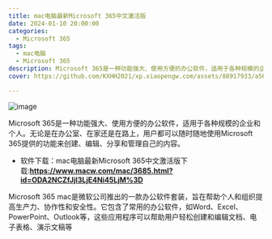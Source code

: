 ```yaml
---
title: mac电脑最新Microsoft 365中文激活版
date: 2024-01-10 20:00:00
categories:
  - Microsoft 365
tags:
  - mac电脑
  - Microsoft 365
description: Microsoft 365是一种功能强大、使用方便的办公软件，适用于各种规模的企业和个人
cover: https://github.com/KXHH2021/xp.xiaopengw.com/assets/88917933/a56d9fb1-abdf-471f-b746-d3f49634eb1f

---
```

![image](https://github.com/KXHH2021/xp.xiaopengw.com/assets/88917933/e72ccf8f-de7f-4974-8cc0-236f1994e838)

Microsoft 365是一种功能强大、使用方便的办公软件，适用于各种规模的企业和个人。无论是在办公室、在家还是在路上，用户都可以随时随地使用Microsoft 365提供的功能来创建、编辑、分享和管理自己的内容。

- 软件下载：mac电脑最新Microsoft 365中文激活版下载:**https://www.macw.com/mac/3685.html?id=ODA2NCZfJjI3LjE4Ni45LjM%3D**


Microsoft 365 mac是微软公司推出的一款办公软件套装，旨在帮助个人和组织提高生产力、协作性和安全性。它包含了常用的办公软件，如Word、Excel、PowerPoint、Outlook等，这些应用程序可以帮助用户轻松创建和编辑文档、电子表格、演示文稿等
